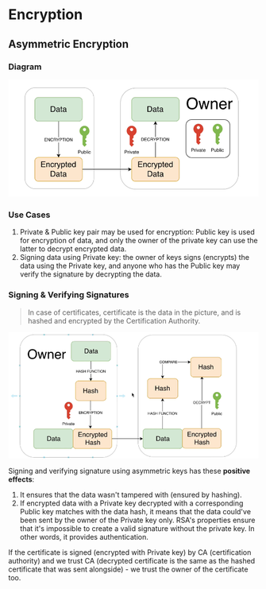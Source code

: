 # Encryption

## Asymmetric Encryption  

### Diagram

![asymmetric encryption diagram](/assets/assymetric-encryption.png)

### Use Cases

1. Private & Public key pair may be used for encryption: Public key is used for encryption of data, and only the owner of the private key can use the latter to decrypt encrypted data.
2. Signing data using Private key: the owner of keys signs (encrypts) the data using the Private key, and anyone who has the Public key may verify the signature by decrypting the data.

### Signing & Verifying Signatures

> In case of certificates, certificate is the data in the picture, and is hashed and encrypted by the Certification Authority.

![signing and verifying signatures diagram](/assets/sign-verify-signature.png)

Signing and verifying signature using asymmetric keys has these **positive effects**:

1. It ensures that the data wasn't tampered with (ensured by hashing).
2. If encrypted data with a Private key decrypted with a corresponding Public key matches with the data hash, it means that the data could've been sent by the owner of the Private key only. RSA's properties ensure that it's impossible to create a valid signature without the private key. In other words, it provides authentication.

If the certificate is signed (encrypted with Private key) by CA (certification authority) and we trust CA (decrypted certificate is the same as the hashed certificate that was sent alongside) - we trust the owner of the certificate too.
